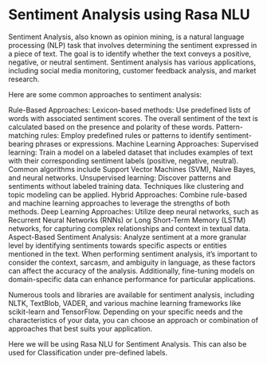 # Sentiment Analysis using Rasa NLU
Sentiment Analysis, also known as opinion mining, is a natural language processing (NLP) task that involves determining the sentiment expressed in a piece of text. The goal is to identify whether the text conveys a positive, negative, or neutral sentiment. Sentiment analysis has various applications, including social media monitoring, customer feedback analysis, and market research.

Here are some common approaches to sentiment analysis:

Rule-Based Approaches:
Lexicon-based methods: Use predefined lists of words with associated sentiment scores. The overall sentiment of the text is calculated based on the presence and polarity of these words.
Pattern-matching rules: Employ predefined rules or patterns to identify sentiment-bearing phrases or expressions.
Machine Learning Approaches:
Supervised learning: Train a model on a labeled dataset that includes examples of text with their corresponding sentiment labels (positive, negative, neutral). Common algorithms include Support Vector Machines (SVM), Naive Bayes, and neural networks.
Unsupervised learning: Discover patterns and sentiments without labeled training data. Techniques like clustering and topic modeling can be applied.
Hybrid Approaches:
Combine rule-based and machine learning approaches to leverage the strengths of both methods.
Deep Learning Approaches:
Utilize deep neural networks, such as Recurrent Neural Networks (RNNs) or Long Short-Term Memory (LSTM) networks, for capturing complex relationships and context in textual data.
Aspect-Based Sentiment Analysis:
Analyze sentiment at a more granular level by identifying sentiments towards specific aspects or entities mentioned in the text.
When performing sentiment analysis, it’s important to consider the context, sarcasm, and ambiguity in language, as these factors can affect the accuracy of the analysis. Additionally, fine-tuning models on domain-specific data can enhance performance for particular applications.

Numerous tools and libraries are available for sentiment analysis, including NLTK, TextBlob, VADER, and various machine learning frameworks like scikit-learn and TensorFlow. Depending on your specific needs and the characteristics of your data, you can choose an approach or combination of approaches that best suits your application.

Here we will be using Rasa NLU for Sentiment Analysis. This can also be used for Classification under pre-defined labels.
